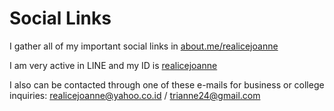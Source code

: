 # Social Links

I gather all of my important social links in [about.me/realicejoanne](http://about.me/realicejoanne)

I am very active in LINE and my ID is [realicejoanne](http://line.me/ti/p/~realicejoanne)

I also can be contacted through one of these e-mails for business or college inquiries: [realicejoanne@yahoo.co.id](mailto:realicejoanne@yahoo.co.id) / [trianne24@gmail.com](mailto:trianne24@gmail.com)

